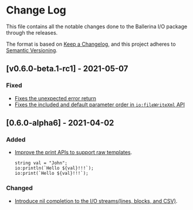 # Change Log
This file contains all the notable changes done to the Ballerina I/O package through the releases.

The format is based on [Keep a Changelog](https://keepachangelog.com/en/1.0.0/),
and this project adheres to [Semantic Versioning](https://semver.org/spec/v2.0.0.html).

## [v0.6.0-beta.1-rc1] - 2021-05-07
### Fixed
- [Fixes the unexpected error return](https://github.com/ballerina-platform/ballerina-standard-library/issues/1316)
- [Fixes the included and default parameter order in `io:fileWriteXml` API](https://github.com/ballerina-platform/ballerina-standard-library/issues/1346)

## [0.6.0-alpha6] - 2021-04-02
### Added
- [Improve the print APIs to support raw templates](https://github.com/ballerina-platform/ballerina-standard-library/issues/1050).
    ```ballerina
    string val = "John";
    io:println(`Hello ${val}!!!`);
    io:print(`Hello ${val}!!!`);
    ```
### Changed
- [Introduce nil completion to the I/O streams(lines, blocks, and CSV)](https://github.com/ballerina-platform/ballerina-standard-library/issues/1181). 
